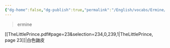 ```yaml
---
{"dg-home":false,"dg-publish":true,"permalink":"/English/vocabs/Ermine/","dgPassFrontmatter":true}
---
```



> ermine

[[TheLittlePrince.pdf#page=23&selection=234,0,239,1|TheLittlePrince, page 23]]|白色鼬皮